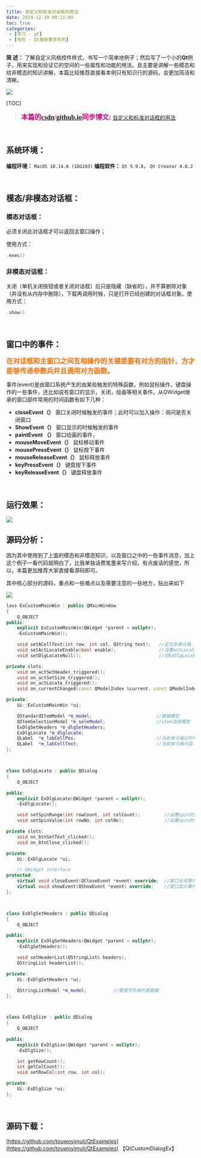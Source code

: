 ```yaml
---
title: 自定义和标准对话框的用法
date: 2019-12-19 00:11:09
toc: true
categories: 
 - [学习 - qt]
 - [专栏 - Qt推倒重学系列]
---
```




**简  述：**  了解自定义风格控件样式，书写一个简单地例子；然后写了一个小的**Qt**例子，用来实现和验证它的空间的一些属性和功能的用法。且主要是讲解一些模态和给非模态的知识讲解，本篇比较推荐直接看本例只有知识行的源码，会更加简洁和清晰。

<img src="https://raw.githubusercontent.com/touwoyimuli/FigureBed/blog-imange/img/Snipaste_20191216_201058_mark.png"/>

<!-- more -->

[TOC]

> <font color=#D0087E  size=4 face="幼圆">**本篇的[csdn](https://blog.csdn.net/qq_33154343)/[github.io](https://touwoyimuli.github.io/)同步博文:** </font>  [自定义和标准对话框的用法](https://blog.csdn.net/qq_33154343/article/details/103606981)

<br>

## 系统环境：

**编程环境：**  `MacOS 10.14.6 (18G103)`   **编程软件：** `Qt 5.9.8`， `Qt Creator 4.8.2`

<br>

## 模态/非模态对话框：

### 模态对话框：

必须关闭此对话框才可以返回主窗口操作；

使用方式：

```cpp
.exec()
```



### 非模态对话框：

关闭（单机关闭按钮或者关闭对话框）后只是隐藏（缺省的），并不算删除对象（并没有从内存中删除），下载再调用时候，只是打开已经创建的对话框对象。使用方式：

```cpp
.show()
```

<br>

## 窗口中的事件：

<font color=#FE7207 size=4 face="幼圆"> **在对话框和主窗口之间互相操作的关键是要有对方的指针，方才能够传递参数兵并且调用对方函数。** </font>



事件(event)是由窗口系统产生的由某些触发的特殊函数，例如鼠标操作，键盘操作的一些事件，还比如说有窗口的显示，关闭，绘画等相关事件。从QWidget继承的窗口部件常用的时间函数有如下几种：

- **closeEvent（）**                      窗口关闭时候触发的事件；此时可以加入操作：询问是否关闭窗口
- **ShowEvent（）**                     窗口显示的时候触发的事件
- **paintEvent （）**                    窗口绘画的事件，
- **mouseMoveEvent（）**        鼠标移动事件
- **mousePressEvent（）**        鼠标按下事件
- **mouseReleaseEvent（）**    鼠标释放事件
- **keyPressEvent（）**              键盘按下事件
- **keyReleaseEvent（）**          键盘释放事件

<br>

## 运行效果：

<img src="https://raw.githubusercontent.com/touwoyimuli/FigureBed/blog-imange/img/20191216_201205.gif"/>

<br>

## 源码分析：

因为其中使用到了上面的模态和非模态知识，以及窗口之中的一些事件消息，加上这个例子一看代码就明白了，比我单独话费笔墨来写介绍，有点废话的感觉，所以，本篇更加推荐大家直接看源码即可。

其中核心部分的源码，重点和一些难点以及需要注意的一些地方，贴出来如下

<img src="https://raw.githubusercontent.com/touwoyimuli/FigureBed/blog-imange/img/Snipaste_20191216_203214_mark.png"/>

```cpp
lass ExCustomMainWin : public QMainWindow
{
    Q_OBJECT
public:
    explicit ExCustomMainWin(QWidget *parent = nullptr);
    ~ExCustomMainWin();

    void setACellText(int row, int col, QString text);   //定位到单元格，并设置字符串
    void setActLocateEnable(bool enable);                //设置actLocatee的enabled属性
    void setDlgLocateNull();                             //将ExDlgLocate指针设置为NULL

private slots:
    void on_actSetHeader_triggered();
    void on_actSetSize_triggered();
    void on_actLocate_triggered();
    void on_currentChanged(const QModelIndex &current, const QModelIndex &previous);

private:
    Ui::ExCustomMainWin *ui;

    QStandardItemModel *m_model;                        //数据模型
    QItemSelectionModel *m_seleModel;                   //item选择模型
    ExDlgSetHeaders *m_dlgSetHeaders;
    ExDlgLocate *m_dlglocate;
    QLabel  *m_labCellPos;                              //当前单元格行列号
    QLabel  *m_labCellText;                             //当前单元格内容
};



class ExDlgLocate : public QDialog
{
    Q_OBJECT

public:
    explicit ExDlgLocate(QWidget *parent = nullptr);
    ~ExDlgLocate();

    void setSpinRange(int rowCount, int colCount);         //设置spin的设定(最大)值
    void setSpinValue(int rowNo, int colNo);               //设置spin的初始值

private slots:
    void on_btnSetText_clicked();
    void on_btnClose_clicked();

private:
    Ui::ExDlgLocate *ui;

    // QWidget interface
protected:
    virtual void closeEvent(QCloseEvent *event) override;  //窗口关闭事件，关闭时释放本窗口
    virtual void showEvent(QShowEvent *event) override;    //窗口显示事件
};



class ExDlgSetHeaders : public QDialog
{
    Q_OBJECT

public:
    explicit ExDlgSetHeaders(QWidget *parent = nullptr);
    ~ExDlgSetHeaders();

    void setHeaderList(QStringList& headers);
    QStringList headerList();

private:
    Ui::ExDlgSetHeaders *ui;

    QStringListModel *m_model;          //管理字符串列表数据
};



class ExDlgSize : public QDialog
{
    Q_OBJECT

public:
    explicit ExDlgSize(QWidget *parent = nullptr);
    ~ExDlgSize();

    int getRowCount();
    int getColCount();
    void setRowCol(int row, int col);

private:
    Ui::ExDlgSize *ui;
};
```

<br>

## 源码下载：

[https://github.com/touwoyimuli/QtExamples](https://github.com/touwoyimuli/QtExamples) 【QtCustomDialogEx】